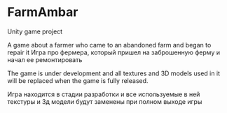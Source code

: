 # FarmAmbar
Unity game project

A game about a farmer who came to an abandoned farm and began to repair it
Игра про фермера, который пришел на заброшенную ферму и начал ее ремонтировать


The game is under development and all textures and 3D models used in it will be replaced when the game is fully released. 

Игра находится в стадии разработки и все используемые в ней текстуры и 3д модели будут заменены при полном выходе игры

